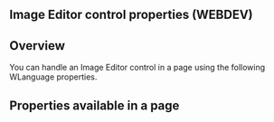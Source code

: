 
## Image Editor control properties (WEBDEV)
			

<a name="NOTE1"></a>
<a name="NOTE1_1"></a>


## Overview
<a name="overview_ELTTEXTE000079"></a>
You can handle an Image Editor control in a page using the following WLanguage properties.

<a name="NOTE2"></a>
<a name="NOTE2_1"></a>


## Properties available in a page
<a name="properties_available_page_ELTTEXTE000103"></a>
<a name="NOTE2_2"></a>


